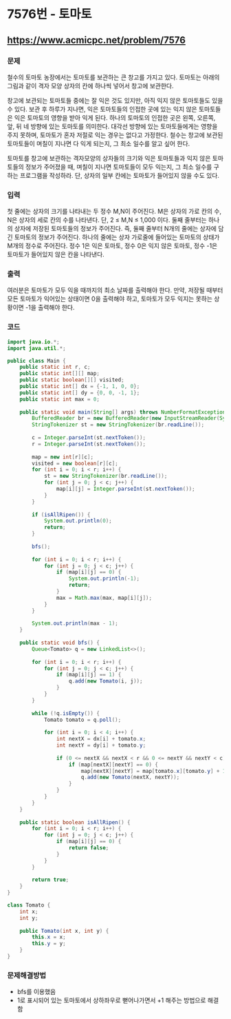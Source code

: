 # 7576번 - 토마토

## https://www.acmicpc.net/problem/7576

### 문제

철수의 토마토 농장에서는 토마토를 보관하는 큰 창고를 가지고 있다. 토마토는 아래의 그림과 같이 격자 모양 상자의 칸에 하나씩 넣어서 창고에 보관한다. 

창고에 보관되는 토마토들 중에는 잘 익은 것도 있지만, 아직 익지 않은 토마토들도 있을 수 있다. 보관 후 하루가 지나면, 익은 토마토들의 인접한 곳에 있는 익지 않은 토마토들은 익은 토마토의 영향을 받아 익게 된다. 하나의 토마토의 인접한 곳은 왼쪽, 오른쪽, 앞, 뒤 네 방향에 있는 토마토를 의미한다. 대각선 방향에 있는 토마토들에게는 영향을 주지 못하며, 토마토가 혼자 저절로 익는 경우는 없다고 가정한다. 철수는 창고에 보관된 토마토들이 며칠이 지나면 다 익게 되는지, 그 최소 일수를 알고 싶어 한다.

토마토를 창고에 보관하는 격자모양의 상자들의 크기와 익은 토마토들과 익지 않은 토마토들의 정보가 주어졌을 때, 며칠이 지나면 토마토들이 모두 익는지, 그 최소 일수를 구하는 프로그램을 작성하라. 단, 상자의 일부 칸에는 토마토가 들어있지 않을 수도 있다.

### 입력

첫 줄에는 상자의 크기를 나타내는 두 정수 M,N이 주어진다. M은 상자의 가로 칸의 수, N은 상자의 세로 칸의 수를 나타낸다. 단, 2 ≤ M,N ≤ 1,000 이다. 둘째 줄부터는 하나의 상자에 저장된 토마토들의 정보가 주어진다. 즉, 둘째 줄부터 N개의 줄에는 상자에 담긴 토마토의 정보가 주어진다. 하나의 줄에는 상자 가로줄에 들어있는 토마토의 상태가 M개의 정수로 주어진다. 정수 1은 익은 토마토, 정수 0은 익지 않은 토마토, 정수 -1은 토마토가 들어있지 않은 칸을 나타낸다. 

### 출력

여러분은 토마토가 모두 익을 때까지의 최소 날짜를 출력해야 한다. 만약, 저장될 때부터 모든 토마토가 익어있는 상태이면 0을 출력해야 하고, 토마토가 모두 익지는 못하는 상황이면 -1을 출력해야 한다.

### 코드

``` java
import java.io.*;
import java.util.*;

public class Main {
	public static int r, c;
	public static int[][] map;
	public static boolean[][] visited;
	public static int[] dx = {-1, 1, 0, 0};
	public static int[] dy = {0, 0, -1, 1};
	public static int max = 0;
	
	public static void main(String[] args) throws NumberFormatException, IOException {
		BufferedReader br = new BufferedReader(new InputStreamReader(System.in));
		StringTokenizer st = new StringTokenizer(br.readLine());
		
		c = Integer.parseInt(st.nextToken());
		r = Integer.parseInt(st.nextToken());
		
		map = new int[r][c];
		visited = new boolean[r][c];
		for (int i = 0; i < r; i++) {
			st = new StringTokenizer(br.readLine());
			for (int j = 0; j < c; j++) {
				map[i][j] = Integer.parseInt(st.nextToken());
			}
		}
		
		if (isAllRipen()) {
			System.out.println(0);
			return;
		}
		
		bfs();
		
		for (int i = 0; i < r; i++) {
			for (int j = 0; j < c; j++) {
				if (map[i][j] == 0) {
					System.out.println(-1);
					return;
				}
				max = Math.max(max, map[i][j]);
			}
		}
		
		System.out.println(max - 1);
	}
	
	public static void bfs() {
		Queue<Tomato> q = new LinkedList<>();
		
		for (int i = 0; i < r; i++) {
			for (int j = 0; j < c; j++) {
				if (map[i][j] == 1) {
					q.add(new Tomato(i, j));
				}
			}
		}
		
		while (!q.isEmpty()) {
			Tomato tomato = q.poll();
			
			for (int i = 0; i < 4; i++) {
				int nextX = dx[i] + tomato.x;
				int nextY = dy[i] + tomato.y;
				
				if (0 <= nextX && nextX < r && 0 <= nextY && nextY < c) {
					if (map[nextX][nextY] == 0) {
						map[nextX][nextY] = map[tomato.x][tomato.y] + 1;
						q.add(new Tomato(nextX, nextY));
					}
				}
			}
		}
	}
	
	public static boolean isAllRipen() {
		for (int i = 0; i < r; i++) {
			for (int j = 0; j < c; j++) {
				if (map[i][j] == 0) {
					return false;
				}
			}
		}
		
		return true;
	}
}

class Tomato {
	int x;
	int y;
	
	public Tomato(int x, int y) {
		this.x = x;
		this.y = y;
	}
}
```

### 문제해결방법

* bfs를 이용했음
* 1로 표시되어 있는 토마토에서 상하좌우로 뻗어나가면서 +1 해주는 방법으로 해결함
